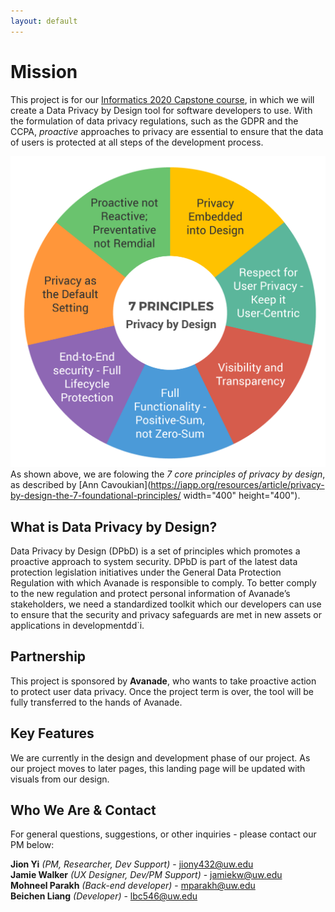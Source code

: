```yaml
---
layout: default
---
```


# Mission 
This project is for our [Informatics 2020 Capstone course](https://ischool.uw.edu/capstone), in which we will create a Data Privacy by Design tool for software developers to use. With the formulation of data privacy regulations, such as the GDPR and the CCPA, *proactive* approaches to privacy are essential to ensure that the data of users is protected at all steps of the development process.  

![data privacy principles](/img/7-principles-privacy-by-design.png)
As shown above, we are folowing the _7 core principles of privacy by design_, as described by [Ann Cavoukian](https://iapp.org/resources/article/privacy-by-design-the-7-foundational-principles/ width="400" height="400"). 

## What is Data Privacy by Design?
Data Privacy by Design (DPbD) is a set of principles which promotes a proactive approach to system security. DPbD is part of the latest data protection legislation initiatives under the General Data Protection Regulation with which Avanade is responsible to comply. To better comply to the new regulation and protect personal information of Avanade’s stakeholders, we need a standardized toolkit which our developers can use to ensure that the security and privacy safeguards are met in new assets or applications in developmentdd`i.

## Partnership 
This project is sponsored by **Avanade**, who wants to take proactive action to protect user data privacy. Once the project term is over, the tool will be fully transferred to the hands of Avanade. 

## Key Features
We are currently in the design and development phase of our project. As our project moves to later pages, this landing page will be updated with visuals from our design. 

## Who We Are & Contact 
For general questions, suggestions, or other inquiries - please contact our PM below:

**Jion Yi** _(PM, Researcher, Dev Support)_ - jiony432@uw.edu  
**Jamie Walker** _(UX Designer, Dev/PM Support)_ - jamiekw@uw.edu  
**Mohneel Parakh** _(Back-end developer)_ - mparakh@uw.edu  
**Beichen Liang** _(Developer)_ - lbc546@uw.edu  

